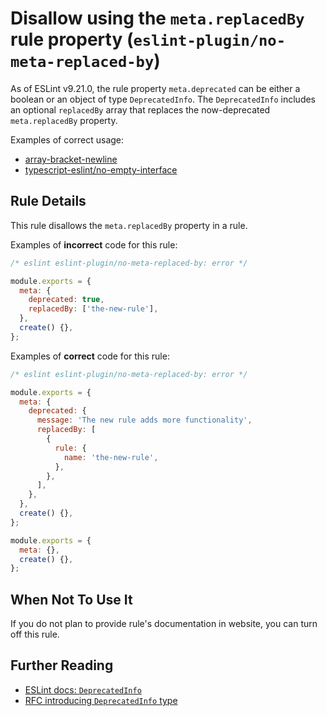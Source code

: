 # Disallow using the `meta.replacedBy` rule property (`eslint-plugin/no-meta-replaced-by`)

<!-- end auto-generated rule header -->

As of ESLint v9.21.0, the rule property `meta.deprecated` can be either a boolean or an object of type `DeprecatedInfo`. The `DeprecatedInfo` includes an optional `replacedBy` array that replaces the now-deprecated `meta.replacedBy` property.

Examples of correct usage:

- [array-bracket-newline](https://github.com/eslint/eslint/blob/4112fd09531092e9651e9981205bcd603dc56acf/lib/rules/array-bracket-newline.js#L18-L38)
- [typescript-eslint/no-empty-interface](https://github.com/typescript-eslint/typescript-eslint/blob/af94f163a1d6447a84c5571fff5e38e4c700edb9/packages/eslint-plugin/src/rules/no-empty-interface.ts#L19-L30)

## Rule Details

This rule disallows the `meta.replacedBy` property in a rule.

Examples of **incorrect** code for this rule:

```js
/* eslint eslint-plugin/no-meta-replaced-by: error */

module.exports = {
  meta: {
    deprecated: true,
    replacedBy: ['the-new-rule'],
  },
  create() {},
};
```

Examples of **correct** code for this rule:

```js
/* eslint eslint-plugin/no-meta-replaced-by: error */

module.exports = {
  meta: {
    deprecated: {
      message: 'The new rule adds more functionality',
      replacedBy: [
        {
          rule: {
            name: 'the-new-rule',
          },
        },
      ],
    },
  },
  create() {},
};

module.exports = {
  meta: {},
  create() {},
};
```

## When Not To Use It

If you do not plan to provide rule's documentation in website, you can turn off this rule.

## Further Reading

- [ESLint docs: `DeprecatedInfo`](https://eslint.org/docs/latest/extend/rule-deprecation#-deprecatedinfo-type)
- [RFC introducing `DeprecatedInfo` type](https://github.com/eslint/rfcs/tree/main/designs/2024-deprecated-rule-metadata)
